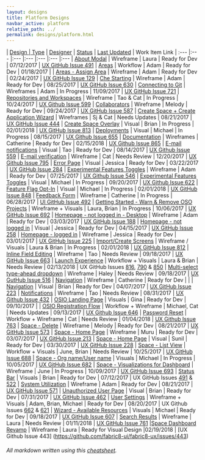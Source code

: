 ```yaml
---
layout: designs
title: Platform Designs
navbar_active: platform
relative_path: ../
permalink: designs/platform.html
---
```


| <a href="javascript:SortTable(0);" id="designTableTitle" class="sort">Design | <a href="javascript:SortTable(1);" id="designTableType" class="sort">Type</a> | <a href="javascript:SortTable(2);" id="designTableDesigner" class="sort">Designer</a> | <a href="javascript:SortTable(3);" id="designTableStatus" class="sort">Status<a/> | <a href="javascript:SortTable(4, 'D', 'mdy');" id="designTableUpdate" class="sort">Last Updated</a> | <span id="designTableWILinks">Work Item Link</span>
| :---                                              |:---                   |:---           |:---               |:---               |:---                                                                                                      |:---
| [About Modal](https://redhat.invisionapp.com/share/7FCK1LF94#/243401049_V3_About_Modal_Update)                         | Wireframe             | Laura                  | Ready for Dev            | 07/12/2017        | [UX GitHub Issue 491](https://github.com/fabric8-ui/fabric8-ux/issues/491)
| [Areas](https://redhat.invisionapp.com/share/67A35QD4B)                                                                | Workflow              | Adam                   | Ready for Dev           | 01/18/2017        |
| [Areas - Assign Area](https://redhat.invisionapp.com/share/XCA839ET9)                                                  | Wireframe             | Adam                   | Ready for Dev           | 02/24/2017        | [UX GitHub Issue 129](https://github.com/fabric8-ui/fabric8-ux/issues/129)
| [Che Starting](https://github.com/fabric8-ui/fabric8-ux/issues/630)                                                    | Wireframe             | Adam                   | Ready for Dev           | 08/25/2017        | [UX GitHub Issue 630](https://github.com/fabric8-ui/fabric8-ux/issues/630)
| [Connecting to Git](https://redhat.invisionapp.com/share/A8EC5AXWH)                                                    | Wireframes            | Adam                   | In Progress             | 11/09/2017        | [UX GitHub Issue 721](https://github.com/fabric8-ui/fabric8-ux/issues/721)
| [Repositories and Workspaces](https://redhat.invisionapp.com/share/U2D95C1EC)                                          | Wireframe             | Tao & Cat              | In Progress             | 10/24/2017        | [UX Github Issue 599](https://github.com/fabric8-ui/fabric8-ux/issues/599)
| [Collaborators](https://redhat.invisionapp.com/share/GMDAF50Q7)                                                        | Wireframe             | Melody                 | Ready for Dev           | 09/24/2017        | [UX GitHub Issue 587](https://github.com/fabric8-ui/fabric8-ux/issues/587)
| [Create Space + Create Application Wizard](https://redhat.invisionapp.com/share/QNAOD7PF4)                             | Wireframes            | Sj & Cat               | Needs Updates           | 08/21/2017        | [UX GitHub Issue 444](https://github.com/fabric8-ui/fabric8-ux/issues/444)
| [Create Space Overlay](https://redhat.invisionapp.com/share/98FFKV2U4JP#/274546255_Create_Space_-Default-_-_Visuals)   | Visual                | Brian                  | In Progress             | 02/01/2018        | [UX GitHub Issue 813](https://github.com/fabric8-ui/fabric8-ux/issues/813)
| [Deployments](https://redhat.invisionapp.com/share/YSDL0KRKW)                                                          | Visual                | Michael                | In Progress             | 08/15/2017        | [UX Github Issue 655](https://github.com/fabric8-ui/fabric8-ux/issues/655)
| [Documentation](https://redhat.invisionapp.com/share/NVFTBRWQ9MB)                                                      | Wireframes            | Catherine              | Ready for Dev           | 02/15/2018        | [UX Github Issue 865](https://github.com/fabric8-ui/fabric8-ux/issues/865)
| [E-mail notifications](https://redhat.invisionapp.com/share/XHD0O8A5B)                                                 | Visual                | Tao                    | Ready for Dev           | 08/14/2017        | [UX Github Issue 559](https://github.com/fabric8-ui/fabric8-ux/issues/559)
| [E-mail verification](https://redhat.invisionapp.com/share/U2F2YVAT5)                                                  | Wireframe             | Cat                    | Needs Review            | 12/20/2017        | [UX Github Issue 795](https://github.com/fabric8-ui/fabric8-ux/issues/795)
| [Error Page](https://redhat.invisionapp.com/share/BWASGWISX)                                                           | Visual                | Jessica                | Ready for Dev           | 03/22/2017        | [UX GitHub Issue 284](https://github.com/fabric8-ui/fabric8-ux/issues/284)
| [Experimental Features Toggles](https://redhat.invisionapp.com/share/EPCQN9YAC)                                        | Wireframe             | Adam                   | Ready for Dev           | 07/25/2017        | [UX Github Issue 546](https://github.com/fabric8-ui/fabric8-ux/issues/546)
| [Experimental Features Toggles](https://redhat.invisionapp.com/share/NFDKYHHWB)                                        | Visual                | Michael                | In Progress             | 09/20/2017        | [UX Github Issue 622](https://github.com/fabric8-ui/fabric8-ux/issues/622)
| [Feature Flag Opt-In]( )                                                                                               | Visual                | Michael                | In Progress             | 02/01/2018      | [UX GitHub Issue 848](https://github.com/fabric8-ui/fabric8-ux/issues/848)
| [Feedback Form](https://redhat.invisionapp.com/share/CFC91QFHU)                                                        | Wireframe             | Catherine              | In Progress             | 06/28/2017        | [UI GitHub Issue 492](https://github.com/fabric8-ui/fabric8-ui/issues/492)
| [Getting Started - Warn & Remove OSO Projects](https://redhat.invisionapp.com/share/4KDTO60SH)                         | Wireframe + Visuals   | Laura, Brian           | In Progress             | 10/06/2017        | [UX GitHub Issue 692](https://github.com/fabric8-ui/fabric8-ux/issues/692)
| [Homepage - not logged in - Desktop](https://redhat.invisionapp.com/share/3UAMWOEF4)                                   | Wireframe             | Adam                   | Ready for Dev           | 03/03/2017        | [UX GitHub Issue 188](https://github.com/fabric8-ui/fabric8-ux/issues/188)
| [Homepage - not logged in](https://redhat.invisionapp.com/share/8FB4YEY2W)                                             | Visual                | Jessica                | Ready for Dev           | 04/15/2017        | [UX GitHub Issue 258](https://github.com/fabric8-ui/fabric8-ux/issues/258)
| [Homepage - logged in](https://redhat.invisionapp.com/share/XZAOBAOPB)                                                 | Wireframe             | Jessica                | Ready for Dev           | 03/01/2017        | [UX GitHub Issue 225](https://github.com/fabric8-ui/fabric8-ux/issues/225)
| [Import/Create Screens](https://redhat.invisionapp.com/share/EGF2SMJQ3#/screens)                                       | Wireframe / Visuals   | Laura & Brian          | In Progress             | 02/01/2018      | [UX GitHub Issue 812](https://github.com/fabric8-ui/fabric8-ux/issues/812)
| [Inline Field Editing](https://docs.google.com/document/d/1VmPLt4fgL3sSBDBFdKYv38MbLK8Uh2H9hPT0Hsgh53k/edit#)          | Wireframe             | Tao                    | Needs Review            | 09/18/2017        | [UX GitHub Issue 663](https://github.com/fabric8-ui/fabric8-ux/issues/663)
| [Launch Experience](https://redhat.invisionapp.com/share/VGF1RF15J)                                                    | Workflow + Visuals    | Laura & Brian          | Needs Review            | 02/13/2018        | UX GitHub Issues [816](https://github.com/fabric8-ui/fabric8-ux/issues/816), [790](https://github.com/fabric8-ui/fabric8-ux/issues/790) & [850](https://github.com/fabric8-ui/fabric8-ux/issues/850)
| [Multi-select type-ahead dropdown](https://redhat.invisionapp.com/share/MECYL572D)                                     | Wireframe             | Haley                  | Needs Review            | 09/18/2017        | [UX GutHub Issue 516](https://github.com/fabric8-ui/fabric8-ux/issues/516)
| [Navigation](https://redhat.invisionapp.com/share/QP8Z5FMVM)                                                           | Wireframe             | Catherine              | Ready for Dev           |                            |
| [Navigation](https://redhat.invisionapp.com/share/N7B8IRLUK)                                                           | Visual                | Brian                  | Ready for Dev           | 04/07/2017        | [UX GitHub Issue 223](https://github.com/fabric8-ui/fabric8-ux/issues/223)
| [Notifications](https://redhat.invisionapp.com/share/QVDA5TLE4)                                                        | Wireframe             | Tao                    | Needs Review            | 08/31/2017        | [UX Github Issue 432](https://github.com/fabric8-ui/fabric8-ux/issues/432)
| [OSIO Landing Page](https://redhat.invisionapp.com/share/GPDDE0OUS)                                                    | Visuals               | Gina                   | Ready for Dev           | 09/10/2017           |
| [OSIO Registration Flow](https://redhat.invisionapp.com/share/C9DGY7QPQ)                                               | Workflow + Wireframe  | Michael, Cat           | Needs Updates           | 09/13/2017        | [UX Github Issue 646](https://github.com/fabric8-ui/fabric8-ux/issues/646)
| [Password Reset](https://redhat.invisionapp.com/share/3KF6YHUYQ)                                                       | Workflow + Wireframe  | Cat                    | Needs Review            | 01/04/2018        | [UX Github Issue 763](https://github.com/fabric8-ui/fabric8-ux/issues/763)
| [Space - Delete](https://redhat.invisionapp.com/share/2BD1C1GQY)                                                       | Wireframe             | Melody                 | Ready for Dev           | 08/21/2017        | [UX GitHub Issue 573](https://github.com/fabric8-ui/fabric8-ux/issues/573)
| [Space - Home Page](https://redhat.invisionapp.com/share/4WB1WXGK9)                                                    | Wireframe             | Muru                   | Ready for Dev           | 03/07/2017        | [UX GitHub Issue 213](https://github.com/fabric8-ui/fabric8-ux/issues/213)
| [Space - Home Page](https://redhat.invisionapp.com/share/TNAXIS9UW)                                                    | Visual                | Sunil                  | Ready for Dev           | 03/30/2017        | [UX GitHub Issue 228](https://github.com/fabric8-ui/fabric8-ux/issues/228)
| [Space - List View](https://redhat.invisionapp.com/share/DQDSL22JA)                                                    | Workflow + Visuals    | June, Brian            | Needs Review            | 10/25/2017        | [UX GitHub Issue 688](https://github.com/fabric8-ui/fabric8-ux/issues/688)
| [Space - Org name/User name](https://redhat.invisionapp.com/share/ZBDRCMI89)                                           | Visuals               | Michael                | In Progress             | 10/05/2017        | [UX GitHub Issue 682](https://github.com/fabric8-ui/fabric8-ux/issues/682)
| [Space - Visualizations for Dashboard](https://redhat.invisionapp.com/share/PDDZ4UFB9)                                 | Wireframe             | June                   | In Progress             | 10/09/2017        | [UX GitHub Issue 693](https://github.com/fabric8-ui/fabric8-ux/issues/693)
| [Status Bar](https://redhat.invisionapp.com/share/ZFEP5QKXA)                                                           | Visuals               | Brian                  | Ready for Dev           | 07/12/2017        | UX GitHub Issues [491](https://github.com/fabric8-ui/fabric8-ux/issues/491) & [522](https://github.com/fabric8-ui/fabric8-ux/issues/522)
| [System Utilization](https://redhat.invisionapp.com/share/AQD3WV1ZR)                                                   | Wireframe             | Adam                   | Ready for Dev           | 08/21/2017        | [UX GitHub Issue 571](https://github.com/fabric8-ui/fabric8-ux/issues/571)
| [Unauthorized User Page](https://redhat.invisionapp.com/share/S6CPDL95E)                                               | Visual                | Brian                  | Ready for Dev           | 07/31/2017        | [UX GitHub Issue 462](https://github.com/fabric8-ui/fabric8-ux/issues/462)
| [User Settings](https://redhat.invisionapp.com/share/GHCW0C3P4)                                                        | Wireframe + Visuals   | Adam, Brian, Michael   | Ready for Dev           | 08/20/2017        | UX Github Issues [662](https://github.com/fabric8-ui/fabric8-ux/issues/662) & [621](https://github.com/fabric8-ui/fabric8-ux/issues/621)
| [Wizard - Available Resources](https://redhat.invisionapp.com/share/PMDCE3G94)                                         | Visuals               | Michael                | Ready for Dev           | 09/18/2017        | [UX GitHub Issue 607](https://github.com/fabric8-ui/fabric8-ux/issues/607)
| [Search Results](https://redhat.invisionapp.com/share/WQFA7QEUS)                                                       | Wireframe             | Laura                  | Needs Review            | 01/11/2018        | [UX GitHub Issue 761](https://github.com/fabric8-ui/fabric8-ux/issues/761)
|[Space Dashboard Revamp](https://redhat.invisionapp.com/share/DQFLCG4G9YK)                                              | 
Wireframe             | Laura                  | Ready for Visual Design  |02/19/2018        |  [UX Github Issue 443]
(https://github.com/fabric8-ui/fabric8-ux/issues/443)

###### All markdown written using this [cheatsheet](https://github.com/adam-p/markdown-here/wiki/Markdown-Cheatsheet).
